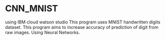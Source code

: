 # CNN_MNIST
using IBM cloud watson studio
This program uses MNIST handwritten digits dataset.
This program aims to increase accuracy of prediction of digit from raw images.
Using Neural Networks.
